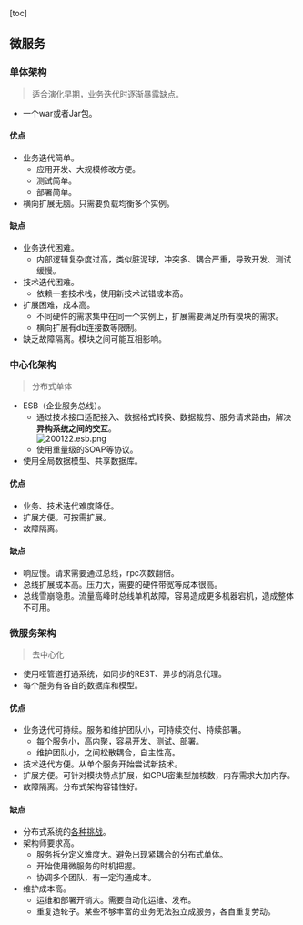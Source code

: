 [toc]
## 微服务 ##
### 单体架构 ###
> 适合演化早期，业务迭代时逐渐暴露缺点。
- 一个war或者Jar包。

#### 优点 ####
- 业务迭代简单。
  - 应用开发、大规模修改方便。
  - 测试简单。
  - 部署简单。
- 横向扩展无脑。只需要负载均衡多个实例。

#### 缺点 ####
- 业务迭代困难。
  - 内部逻辑复杂度过高，类似脏泥球，冲突多、耦合严重，导致开发、测试缓慢。
- 技术迭代困难。
  - 依赖一套技术栈，使用新技术试错成本高。
- 扩展困难，成本高。
  - 不同硬件的需求集中在同一个实例上，扩展需要满足所有模块的需求。
  - 横向扩展有db连接数等限制。
- 缺乏故障隔离。模块之间可能互相影响。

### 中心化架构 ###
> 分布式单体
- ESB（企业服务总线）。
  - 通过技术接口适配接入、数据格式转换、数据裁剪、服务请求路由，解决**异构系统之间的交互**。<br>![200122.esb.png](https://img-blog.csdnimg.cn/20200122150414220.png)
  - 使用重量级的SOAP等协议。
- 使用全局数据模型、共享数据库。

#### 优点 ####
- 业务、技术迭代难度降低。
- 扩展方便。可按需扩展。
- 故障隔离。

#### 缺点 ####
- 响应慢。请求需要通过总线，rpc次数翻倍。
- 总线扩展成本高。压力大，需要的硬件带宽等成本很高。
- 总线雪崩隐患。流量高峰时总线单机故障，容易造成更多机器宕机，造成整体不可用。

### 微服务架构 ###
> 去中心化
- 使用哑管道打通系统，如同步的REST、异步的消息代理。
- 每个服务有各自的数据库和模型。

#### 优点 ####
- 业务迭代可持续。服务和维护团队小，可持续交付、持续部署。
  - 每个服务小，高内聚，容易开发、测试、部署。
  - 维护团队小，之间松散耦合，自主性高。
- 技术迭代方便。从单个服务开始尝试新技术。
- 扩展方便。可针对模块特点扩展，如CPU密集型加核数，内存需求大加内存。
- 故障隔离。分布式架构容错性好。

#### 缺点 ####
- 分布式系统的[各种挑战](https://blog.csdn.net/qq_40369829/article/details/105277575)。
- 架构师要求高。
  - 服务拆分定义难度大。避免出现紧耦合的分布式单体。
  - 开始使用微服务的时机把握。
  - 协调多个团队，有一定沟通成本。
- 维护成本高。
  - 运维和部署开销大。需要自动化运维、发布。
  - 重复造轮子。某些不够丰富的业务无法独立成服务，各自重复劳动。